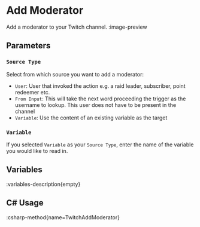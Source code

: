 # Add Moderator
Add a moderator to your Twitch channel.
:image-preview

## Parameters
### `Source Type`
Select from which source you want to add a moderator:
- `User`: User that invoked the action e.g. a raid leader, subscriber, point redeemer etc.
- `From Input`: This will take the next word proceeding the trigger as the username to lookup. This user does not have to be present in the channel
- `Variable`: Use the content of an existing variable as the target

### `Variable`
If you selected `Variable` as your `Source Type`, enter the name of the variable you would like to read in.

## Variables
:variables-description{empty}

## C# Usage
:csharp-method{name=TwitchAddModerator}